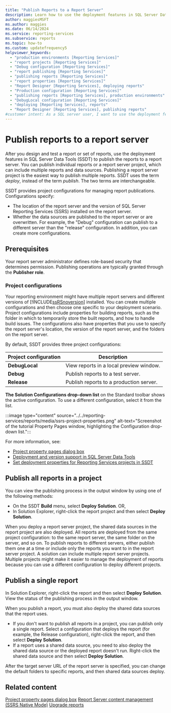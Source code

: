 ```yaml
---
title: "Publish Reports to a Report Server"
description: Learn how to use the deployment features in SQL Server Data Tools (SSDT) to publish multiple reports or a report server project to a report server.
author: maggiesMSFT
ms.author: maggies
ms.date: 06/14/2024
ms.service: reporting-services
ms.subservice: reports
ms.topic: how-to
ms.custom: updatefrequency5
helpviewer_keywords:
  - "production environments [Reporting Services]"
  - "report projects [Reporting Services]"
  - "Debug configuration [Reporting Services]"
  - "report publishing [Reporting Services]"
  - "publishing reports [Reporting Services]"
  - "report properties [Reporting Services]"
  - "Report Designer [Reporting Services], deploying reports"
  - "Production configuration [Reporting Services]"
  - "publishing reports [Reporting Services], production environments"
  - "DebugLocal configuration [Reporting Services]"
  - "deploying [Reporting Services], reports"
  - "Report Designer [Reporting Services], publishing reports"
#customer intent: As a SQL server user, I want to use the deployment features in SQL Server Data Tools (SSDT) so that I can publish reports to a report server.
---
```

# Publish reports to a report server

After you design and test a report or set of reports, use the deployment features in SQL Server Data Tools (SSDT) to publish the reports to a report server. You can publish individual reports or a report server project, which can include multiple reports and data sources. Publishing a report server project is the easiest way to publish multiple reports. SSDT uses the term *deploy*, instead of the term *publish*. The two terms are interchangeable.

SSDT provides project configurations for managing report publications. Configurations specify:

- The location of the report server and the version of SQL Server Reporting Services (SSRS) installed on the report server.
- Whether the data sources are published to the report server or are overwritten. For example, the "Debug" configuration can publish to a different server than the "release" configuration. In addition, you can create more configurations.

## Prerequisites

Your report server administrator defines role-based security that determines permission. Publishing operations are typically granted through the **Publisher role**.

### Project configurations

Your reporting environment might have multiple report servers and different versions of [!INCLUDE[ssRSnoversion](../../includes/ssrsnoversion-md.md)] installed. You can create multiple configurations and then choose one specific to your deployment scenario. Project configurations include properties for building reports, such as the folder in which to temporarily store the built reports, and how to handle build issues. The configurations also have properties that you use to specify the report server's location, the version of the report server, and the folders on the report server.

By default, SSDT provides three project configurations:

|Project configuration|Description|
|---|---|
| **DebugLocal**| View reports in a local preview window.|
| **Debug**| Publish reports to a test server.|
|**Release**| Publish reports to a production server.|

**The Solution Configurations drop-down list** on the Standard toolbar shows the active configuration. To use a different configuration, select it from the list.

:::image type="content" source="../../reporting-services/reports/media/ssrs-project-properties.png" alt-text="Screenshot of the tutorial Property Pages window, highlighting the Configuration drop-down list.":::

For more information, see:

- [Project property pages dialog box](../../reporting-services/tools/project-property-pages-dialog-box.md)
- [Deployment and version support in SQL Server Data Tools](../../reporting-services/tools/deployment-and-version-support-in-sql-server-data-tools-ssrs.md)
- [Set deployment properties for Reporting Services projects in SSDT](../../reporting-services/tools/set-deployment-properties-reporting-services.md)

## Publish all reports in a project

You can view the publishing process in the output window by using one of the following methods:

- On the SSDT **Build** menu, select **Deploy Solution**. OR,
- In Solution Explorer, right-click the report project and then select **Deploy Solution**.

When you deploy a report server project, the shared data sources in the report project are also deployed. All reports are deployed from the same project configuration: to the same report server, the same folder on the server, and so on. To publish reports to different servers, either publish them one at a time or include only the reports you want to in the report server project. A solution can include multiple report server projects. Multiple projects might make it easier to manage the deployment of reports because you can use a different configuration to deploy different projects.

## Publish a single report

In Solution Explorer, right-click the report and then select **Deploy Solution**. View the status of the publishing process in the output window.

When you publish a report, you must also deploy the shared data sources that the report uses.

- If you don't want to publish all reports in a project, you can publish only a single report. Select a configuration that deploys the report (for example, the Release configuration), right-click the report, and then select **Deploy Solution**.
- If a report uses a shared data source, you need to also deploy the shared data source or the deployed report doesn't run. Right-click the shared data source and then select **Deploy Solution**.

After the target server URL of the report server is specified, you can change the default folders to specific reports, and then shared data sources deploy.

## Related content

 [Project property pages dialog box](../../reporting-services/tools/project-property-pages-dialog-box.md)
 [Report Server content management &#40;SSRS Native Mode&#41;](../../reporting-services/report-server/report-server-content-management-ssrs-native-mode.md)
 [Upgrade reports](../../reporting-services/install-windows/upgrade-reports.md)
